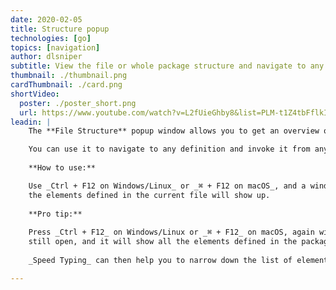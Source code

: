 ```yaml
---
date: 2020-02-05
title: Structure popup
technologies: [go]
topics: [navigation]
author: dlsniper
subtitle: View the file or whole package structure and navigate to any element
thumbnail: ./thumbnail.png
cardThumbnail: ./card.png
shortVideo:
  poster: ./poster_short.png
  url: https://www.youtube.com/watch?v=L2fUieGhby8&list=PLM-t1Z4tbFflkIOaap4P-BV30ZrZwrDld&index=13
leadin: |
    The **File Structure** popup window allows you to get an overview of all the elements defined in a file or a package.

    You can use it to navigate to any definition and invoke it from anywhere.
    
    **How to use:**

    Use _Ctrl + F12 on Windows/Linux_ or _⌘ + F12 on macOS_, and a window with all
    the elements defined in the current file will show up.
    
    **Pro tip:**
    
    Press _Ctrl + F12_ on Windows/Linux or _⌘ + F12_ on macOS, again with the window
    still open, and it will show all the elements defined in the package of the current file.
    
    _Speed Typing_ can then help you to narrow down the list of elements to the one that you need.

---
```

